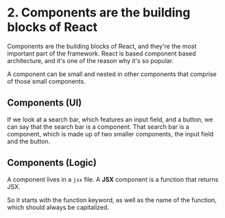 # 2. Components are the building blocks of React

Components are the building blocks of React, and they're the most important part of the framework.
React is based component based architecture, and it's one of the reason why it's so popular.

A component can be small and nested in other components that comprise of those small components.

## Components (UI)

If we look at a search bar, which features an input field, and a button, we can say that the search bar is a component.
That search bar is a component, which is made up of two smaller components, the input field and the button.

## Components (Logic)

A component lives in a `jsx` file.
A **JSX** component is a function that returns JSX.

So it starts with the function keyword, as well as the name of the function, which should always be capitalized.